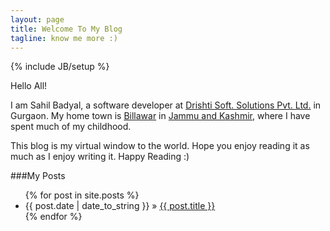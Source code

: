 ```yaml
---
layout: page
title: Welcome To My Blog
tagline: know me more :)
---
```

{% include JB/setup %}

Hello All!

I am Sahil Badyal, a software developer at [Drishti Soft. Solutions Pvt. Ltd.](https://www.ameyo.com) in Gurgaon. My home town is [Billawar](http://en.wikipedia.org/wiki/Billawar) in [Jammu and Kashmir](http://en.wikipedia.org/wiki/Jammu_and_Kashmir), where I have spent much of my childhood.
 
This blog is my virtual window to the world. Hope you enjoy reading it as much as I enjoy writing it. Happy Reading :)


###My Posts

<ul class="posts">
  {% for post in site.posts %}
    <li><span>{{ post.date | date_to_string }}</span> &raquo; <a href="{{ BASE_PATH }}{{ post.url }}">{{ post.title }}</a></li>
  {% endfor %}
</ul>

